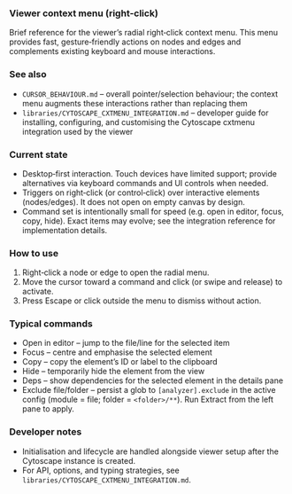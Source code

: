 ### Viewer context menu (right‑click)

Brief reference for the viewer’s radial right‑click context menu. This menu provides fast, gesture‑friendly actions on nodes and edges and complements existing keyboard and mouse interactions.

### See also

- `CURSOR_BEHAVIOUR.md` – overall pointer/selection behaviour; the context menu augments these interactions rather than replacing them
- `libraries/CYTOSCAPE_CXTMENU_INTEGRATION.md` – developer guide for installing, configuring, and customising the Cytoscape cxtmenu integration used by the viewer

### Current state

- Desktop‑first interaction. Touch devices have limited support; provide alternatives via keyboard commands and UI controls when needed.
- Triggers on right‑click (or control‑click) over interactive elements (nodes/edges). It does not open on empty canvas by design.
- Command set is intentionally small for speed (e.g. open in editor, focus, copy, hide). Exact items may evolve; see the integration reference for implementation details.

### How to use

1. Right‑click a node or edge to open the radial menu.
2. Move the cursor toward a command and click (or swipe and release) to activate.
3. Press Escape or click outside the menu to dismiss without action.

### Typical commands

- Open in editor – jump to the file/line for the selected item
- Focus – centre and emphasise the selected element
- Copy – copy the element’s ID or label to the clipboard
- Hide – temporarily hide the element from the view
- Deps – show dependencies for the selected element in the details pane
- Exclude file/folder – persist a glob to `[analyzer].exclude` in the active config (module = file; folder = `<folder>/**`). Run Extract from the left pane to apply.

### Developer notes

- Initialisation and lifecycle are handled alongside viewer setup after the Cytoscape instance is created.
- For API, options, and typing strategies, see `libraries/CYTOSCAPE_CXTMENU_INTEGRATION.md`.

